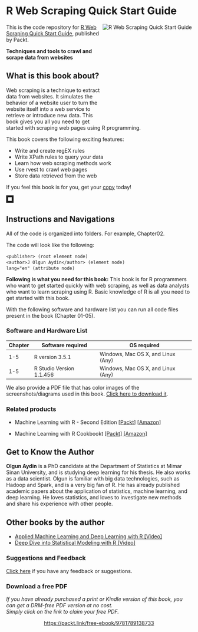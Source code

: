 # R Web Scraping Quick Start Guide

<a href="https://www.packtpub.com/big-data-and-business-intelligence/r-web-scraping-quick-start-guide?utm_source=github&utm_medium=repository&utm_campaign=9781789138733"><img src="https://d255esdrn735hr.cloudfront.net/sites/default/files/imagecache/ppv4_main_book_cover/B10820_cover.png" alt="R Web Scraping Quick Start Guide" height="256px" align="right"></a>

This is the code repository for [R Web Scraping Quick Start Guide](https://www.packtpub.com/big-data-and-business-intelligence/r-web-scraping-quick-start-guide?utm_source=github&utm_medium=repository&utm_campaign=9781789138733), published by Packt.

**Techniques and tools to crawl and scrape data from websites**

## What is this book about?
Web scraping is a technique to extract data from websites. It simulates the behavior of a website user to turn the website itself into a web service to retrieve or introduce new data. This book gives you all you need to get started with scraping web pages using R programming.

This book covers the following exciting features:
* Write and create regEX rules
* Write XPath rules to query your data
* Learn how web scraping methods work
* Use rvest to crawl web pages
* Store data retrieved from the web

If you feel this book is for you, get your [copy](https://www.amazon.com/dp/1789138736) today!

<a href="https://www.packtpub.com/?utm_source=github&utm_medium=banner&utm_campaign=GitHubBanner"><img src="https://raw.githubusercontent.com/PacktPublishing/GitHub/master/GitHub.png" 
alt="https://www.packtpub.com/" border="5" /></a>


## Instructions and Navigations
All of the code is organized into folders. For example, Chapter02.

The code will look like the following:
```
<publisher> (root element node)
<author>J Olgun Aydin</author> (element node)
lang="en" (attribute node)
```

**Following is what you need for this book:**
This book is for R programmers who want to get started quickly with web scraping, as well as data analysts who want to learn scraping using R. Basic knowledge of R is all you need to get started with this book.

With the following software and hardware list you can run all code files present in the book (Chapter 01-05).

### Software and Hardware List

| Chapter  | Software required                   | OS required                        |
| -------- | ------------------------------------| -----------------------------------|
| 1-5      | R version 3.5.1                     | Windows, Mac OS X, and Linux (Any) |
| 1-5      | R Studio Version 1.1.456            | Windows, Mac OS X, and Linux (Any) |



We also provide a PDF file that has color images of the screenshots/diagrams used in this book. [Click here to download it](http://www.packtpub.com/sites/default/files/downloads/9781789138733_ColorImages.pdf).

### Related products 
* Machine Learning with R - Second Edition [[Packt]](https://www.packtpub.com/big-data-and-business-intelligence/machine-learning-r-second-edition?utm_source=github&utm_medium=repository&utm_campaign=9781784393908) [[Amazon]](https://www.amazon.com/dp/1784393908)

* Machine Learning with R Cookbookt [[Packt]](https://www.packtpub.com/big-data-and-business-intelligence/machine-learning-r-cookbook?utm_source=github&utm_medium=repository&utm_campaign=9781783982042) [[Amazon]](https://www.amazon.com/dp/1783982047)

## Get to Know the Author
**Olgun Aydin**
is a PhD candidate at the Department of Statistics at Mimar Sinan University, and is studying deep learning for his thesis. He also works as a data scientist.
Olgun is familiar with big data technologies, such as Hadoop and Spark, and is a very big fan of R. He has already published academic papers about the application of statistics, machine learning, and deep learning. 
He loves statistics, and loves to investigate new methods and share his experience with other people.


## Other books by the author
* [Applied Machine Learning and Deep Learning with R [Video]](https://www.packtpub.com/big-data-and-business-intelligence/applied-machine-learning-deep-learning-r-video?utm_source=github&utm_medium=repository&utm_campaign=9781788394673)
* [Deep Dive into Statistical Modeling with R [Video]](https://www.packtpub.com/big-data-and-business-intelligence/deep-dive-statistical-modeling-r-video?utm_source=github&utm_medium=repository&utm_campaign=9781788396127)

### Suggestions and Feedback
[Click here](https://docs.google.com/forms/d/e/1FAIpQLSdy7dATC6QmEL81FIUuymZ0Wy9vH1jHkvpY57OiMeKGqib_Ow/viewform) if you have any feedback or suggestions.

### Download a free PDF

 <i>If you have already purchased a print or Kindle version of this book, you can get a DRM-free PDF version at no cost.<br>Simply click on the link to claim your free PDF.</i>
<p align="center"> <a href="https://packt.link/free-ebook/9781789138733">https://packt.link/free-ebook/9781789138733 </a> </p>